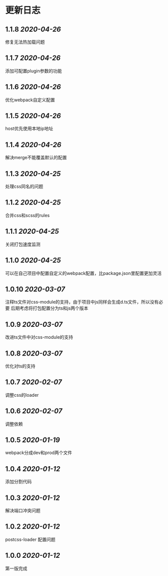 # 更新日志
## 1.1.8 *2020-04-26*
修复无法热加载问题

## 1.1.7 *2020-04-26*
添加可配置plugin参数的功能

## 1.1.6 *2020-04-26*
优化webpack自定义配置

## 1.1.5 *2020-04-26*
host优先使用本地ip地址

## 1.1.4 *2020-04-26*
解决merge不能覆盖默认的配置

## 1.1.3 *2020-04-25*

处理css同名的问题

## 1.1.2 *2020-04-25*

合并css和scss的rules

## 1.1.1 *2020-04-25*

关闭打包速度监测

## 1.1.0 *2020-04-25*

可以在自己项目中配置自定义的webpack配置，比package.json里配置更加灵活

## 1.0.10 *2020-03-07*

注释ts文件对css-module的支持，由于项目中js同样会生成d.ts文件，所以没有必要
后期考虑将打包配置分为ts和js两个版本

## 1.0.9 *2020-03-07*

改进ts文件中对css-module的支持

## 1.0.8 *2020-03-07*

优化对ts的支持

## 1.0.7 *2020-02-07*

调整css的loader

## 1.0.6 *2020-02-07*

调整依赖

## 1.0.5 *2020-01-19*

webpack分成dev和prod两个文件

## 1.0.4 *2020-01-12*

添加分割代码

## 1.0.3 *2020-01-12*

解决端口冲突问题

## 1.0.2 *2020-01-12*

postcss-loader 配置问题

## 1.0.0 *2020-01-12*

第一版完成
